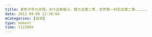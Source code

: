 ```yaml
---
title: 爱死今年九月嗒，dnf出男格斗，樱兰出第二季，世界第一初恋出第二季、、、、、、、
date: 2011-09-09 12:30:04
mCategories: [说说]
type: moment
time: t123004
---
```


